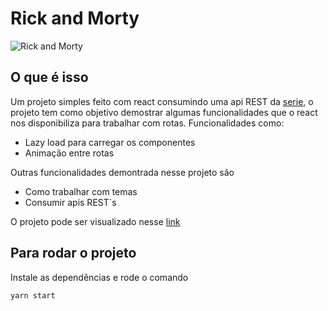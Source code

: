 # Rick and Morty

![Rick and Morty](https://repository-images.githubusercontent.com/120371205/b6740400-92d4-11ea-8a13-d5f6e0558e9b)

## O que é isso

Um projeto simples feito com react consumindo uma api REST da [serie](http://rickandmortyapi.com), o projeto tem como objetivo demostrar algumas funcionalidades que o react nos disponibiliza para trabalhar com rotas. Funcionalidades como:

- Lazy load para carregar os componentes
- Animação entre rotas

Outras funcionalidades demontrada nesse projeto são

- Como trabalhar com temas
- Consumir apis REST`s

O projeto pode ser visualizado nesse [link](http://reactt-rick-morty.surge.sh/)

## Para rodar o projeto

Instale as dependências e rode o comando

`yarn start`
